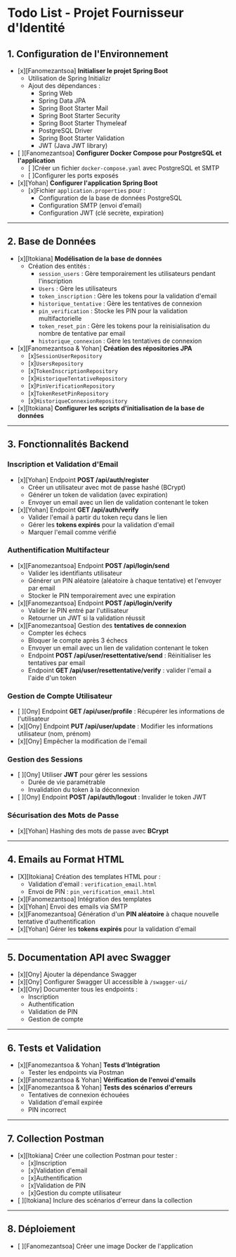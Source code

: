 # Todo List - Projet Fournisseur d'Identité

## **1. Configuration de l'Environnement**
- [x][Fanomezantsoa] **Initialiser le projet Spring Boot**
    - Utilisation de Spring Initializr
    - Ajout des dépendances :
      - Spring Web
      - Spring Data JPA
      - Spring Boot Starter Mail
      - Spring Boot Starter Security
      - Spring Boot Starter Thymeleaf
      - PostgreSQL Driver
      - Spring Boot Starter Validation
      - JWT (Java JWT library)
- [ ][Fanomezantsoa] **Configurer Docker Compose pour PostgreSQL et l'application**
    - [ ]Créer un fichier `docker-compose.yaml` avec PostgreSQL et SMTP
    - [ ]Configurer les ports exposés
- [x][Yohan] **Configurer l'application Spring Boot**
    - [x]Fichier `application.properties` pour :
      - Configuration de la base de données PostgreSQL
      - Configuration SMTP (envoi d'email)
      - Configuration JWT (clé secrète, expiration)

---

## **2. Base de Données**
- [x][Itokiana] **Modélisation de la base de données**
    - Création des entités :
        - `session_users` : Gère temporairement les utilisateurs pendant l'inscription
        - `Users` : Gère les utilisateurs 
        - `token_inscription` : Gère les tokens pour la validation d'email
        - `historique_tentative` : Gère les tentatives de connexion
        - `pin_verification` : Stocke les PIN pour la validation multifactorielle
        - `token_reset_pin` : Gère les tokens pour la reinisialisation du nombre de tentative par email
        - `historique_connexion` : Gère les tentatives de connexion
- [x][Fanomezantsoa & Yohan] **Création des répositories JPA**
    - [x]`SessionUserRepository`
    - [x]`UsersRepository`
    - [x]`TokenInscriptionRepository`
    - [x]`HistoriqueTentativeRepository`
    - [x]`PinVerificationRepository`
    - [x]`TokenResetPinRepository`
    - [x]`HistoriqueConnexionRepository`
- [x][Itokiana] **Configurer les scripts d'initialisation de la base de données**

---

## **3. Fonctionnalités Backend**

### **Inscription et Validation d'Email**
- [x][Yohan] Endpoint **POST /api/auth/register**
    - Créer un utilisateur avec mot de passe hashé (BCrypt)
    - Générer un token de validation (avec expiration)
    - Envoyer un email avec un lien de validation contenant le token
- [x][Yohan] Endpoint **GET /api/auth/verify**
    - Valider l'email à partir du token reçu dans le lien
    - Gérer les **tokens expirés** pour la validation d'email
    - Marquer l'email comme vérifié

### **Authentification Multifacteur**
- [x][Fanomezantsoa] Endpoint **POST /api/login/send**
    - Valider les identifiants utilisateur
    - Générer un PIN aléatoire (aléatoire à chaque tentative) et l'envoyer par email
    - Stocker le PIN temporairement avec une expiration
- [x][Fanomezantsoa] Endpoint **POST /api/login/verify**
    - Valider le PIN entré par l'utilisateur
    - Retourner un JWT si la validation réussit
- [x][Fanomezantsoa] Gestion des **tentatives de connexion**
    - Compter les échecs
    - Bloquer le compte après 3 échecs
    - Envoyer un email avec un lien de validation contenant le token
    - Endpoint **POST /api/user/resettentative/send** : Réinitialiser les tentatives par email
    - Endpoint **GET /api/user/resettentative/verify** : valider l'email a l'aide d'un token

### **Gestion de Compte Utilisateur**
- [ ][Ony] Endpoint **GET /api/user/profile** : Récupérer les informations de l'utilisateur
- [x][Ony] Endpoint **PUT /api/user/update** : Modifier les informations utilisateur (nom, prénom)
- [x][Ony] Empêcher la modification de l'email

### **Gestion des Sessions**
- [ ][Ony] Utiliser **JWT** pour gérer les sessions
    - Durée de vie paramétrable
    - Invalidation du token à la déconnexion
- [ ][Ony] Endpoint **POST /api/auth/logout** : Invalider le token JWT

### **Sécurisation des Mots de Passe**
- [x][Yohan] Hashing des mots de passe avec **BCrypt**

---

## **4. Emails au Format HTML**
- [X][Itokiana] Création des templates HTML pour :
    - Validation d'email : `verification_email.html`
    - Envoi de PIN : `pin_verification_email.html`
- [x][Fanomezantsoa] Intégration des templates
- [x][Yohan] Envoi des emails via SMTP
- [x][Fanomezantsoa] Génération d'un **PIN aléatoire** à chaque nouvelle tentative d'authentification
- [x][Yohan] Gérer les **tokens expirés** pour la validation d'email

---

## **5. Documentation API avec Swagger**
- [x][Ony] Ajouter la dépendance Swagger
- [x][Ony] Configurer Swagger UI accessible à `/swagger-ui/`
- [x][Ony] Documenter tous les endpoints :
    - Inscription
    - Authentification
    - Validation de PIN
    - Gestion de compte

---

## **6. Tests et Validation**
- [x][Fanomezantsoa & Yohan] **Tests d'Intégration**
    - Tester les endpoints via Postman
- [x][Fanomezantsoa & Yohan] **Vérification de l'envoi d'emails**
- [x][Fanomezantsoa & Yohan] **Tests des scénarios d'erreurs**
    - Tentatives de connexion échouées
    - Validation d'email expirée
    - PIN incorrect

---

## **7. Collection Postman**
- [x][Itokiana] Créer une collection Postman pour tester :
    - [x]Inscription
    - [x]Validation d'email
    - [x]Authentification
    - [x]Validation de PIN
    - [x]Gestion du compte utilisateur
- [ ][Itokiana] Inclure des scénarios d'erreur dans la collection

---

## **8. Déploiement**
- [ ][Fanomezantsoa] Créer une image Docker de l'application
